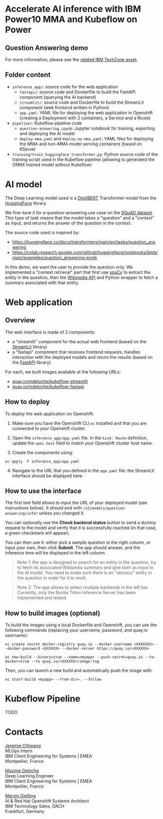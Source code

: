 # Accelerate AI inference with IBM Power10 MMA and Kubeflow on Power
## Question Answering demo

For more information, please see the [related IBM TechZone asset](https://techzone.ibm.com/collection/ai-inference-mma-and-kubeflow).


## Folder content

* `inference_app/`: source code for the web application
	* `fastapi/`: source code and Dockerfile to build the FastAPI component (querying the AI backend)
	* `streamlit/`: source code and Dockerfile to build the StreamLit component (web frontend written in Python)
	* `app.yaml`: YAML file for deploying the web application in Openshift (creating a Deployment with 2 containers, a Service and a Route)
* `pipeline/`: Kubeflow pipeline code
	* `question-answering.ipynb`: Jupyter notebook for training, exporting and deploying the AI model
	* `deploy-mma.yaml` and `deploy-no-mma.yaml`: YAML files for deploying the MMA and non-MMA model serving containers (based on KServe)
* `training/train_huggingface_transformer.py`: Python source code of the training script used in the Kubeflow pipeline (allowing to generated the ONNX trained model without Kubeflow)


# AI model

The Deep Learning model used is a [DistilBERT](https://huggingface.co/docs/transformers/model_doc/distilbert) Transformer model from the [HuggingFace](https://huggingface.co/docs/transformers/index) library.

We fine-tune it for a question-answering use case on the [SQuAD dataset](https://rajpurkar.github.io/SQuAD-explorer/).
This type of task means that the model takes a "question" and a "context" as input, and returns the answer of the question in the context.

The source code used is inspired by:

* https://huggingface.co/docs/transformers/main/en/tasks/question_answering
* https://colab.research.google.com/github/huggingface/notebooks/blob/main/examples/question_answering.ipynb

In this demo, we want the user to provide the question only. We implemented a "context retrieval" part that first use [spaCy](https://spacy.io/) to extract the entity in the question, then the [Wikipedia API](https://pypi.org/project/wikipedia/) and Python wrapper to fetch a summary associated with that entity.


# Web application

## Overview

The web interface is made of 2 components:

* a "streamlit" component for the actual web frontend (based on the [StreamLit](http://streamlit.io/) library)
* a "fastapi" component that receives frontend requests, handles interaction with the deployed models and return the results (based on the [FastAPI](https://fastapi.tiangolo.com/) library)

For each, we built images available at the following URLs:

* [quay.io/mdeloche/kubeflow-streamlit](https://quay.io/repository/mdeloche/kubeflow-streamlit)
* [quay.io/mdeloche/kubeflow-fastapi](https://quay.io/repository/mdeloche/kubeflow-fastapi)

## How to deploy

To deploy the web application on Openshift:

1. Make sure you have the Openshift CLI `oc` installed and that you are connected to your Openshift cluster.

2. Open the `inference_app/app.yaml` file. In the `kind: Route` definition, update the `spec.host` field to match your Openshift cluster host name.

3. Create the components using:

```
oc apply -f inference_app/app.yaml
```

4. Navigate to the URL that you defined in the `app.yaml` file: the StreamLit interface should be displayed here.


## How to use the interface

The first text field allows to input the URL of your deployed model (see instructions below). It should end with `/v2/models/question-answering/infer` unless you changed it.

You can optionally use the **Check backend status** button to send a dummy request to the model and verify that it is successfully reached (in that case, a green checkmark will appear).

You can then use it: either pick a sample question in the right column, or input your own, then click **Submit**.
The app should answer, and the inference time will be displayed in the left column.

> Note 1: the app is designed to search for an entity in the question, try to fetch its associated Wikipedia summary and give both as input to the AI model. You need to make sure there is an "obvious" entity in the question in order for it to work.

> Note 2: The app allows to select multiple backends in the left bar. Currently, only the Nvidia Triton Inference Server has been implemented and tested.


## How to build images (optional)

To build the images using a local Dockerfile and Openshift, you can use the following commands (replacing your username, password, and quay.io username):

```
oc create secret docker-registry quay.io --docker-username <XXXXXXX> --docker-password <XXXXXX> --docker-server https://quay.io/<XXXXXX>

oc new-build --binary=true --name=<myapp> --push-secret=quay.io --to-docker=true --to quay.io/<XXXXXX>/image:tag 
```

Then, you can launch a new build and automatically push the image with:

```
oc start-build <myapp> --from-dir=. --follow
```


# Kubeflow Pipeline

TODO


# Contacts

[Jeremie Chheang](mailto:jeremie.chheang@ibm.com)<br />
MLOps Intern<br />
IBM Client Engineering for Systems | EMEA<br />
Montpellier, France

[Maxime Deloche](mailto:maxime.deloche1@ibm.com)<br />
Deep Learning Engineer<br />
IBM Client Engineering for Systems | EMEA<br />
Montpellier, France

[Marvin Gießing](marving@de.ibm.com)<br />
AI & Red Hat Openshift Systems Architect<br />
IBM Technology Sales, DACH<br />
Frankfurt, Germany
